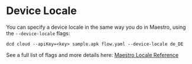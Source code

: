 # Device Locale

You can specify a device locale in the same way you do in Maestro, using the `--device-locale` flags:

```
dcd cloud --apiKey=<key> sample.apk flow.yaml --device-locale de_DE
```

See a full list of flags and more details here: [Maestro Locale Reference](https://maestro.mobile.dev/advanced/testing-in-different-locales#supported-device-locales-on-android)
